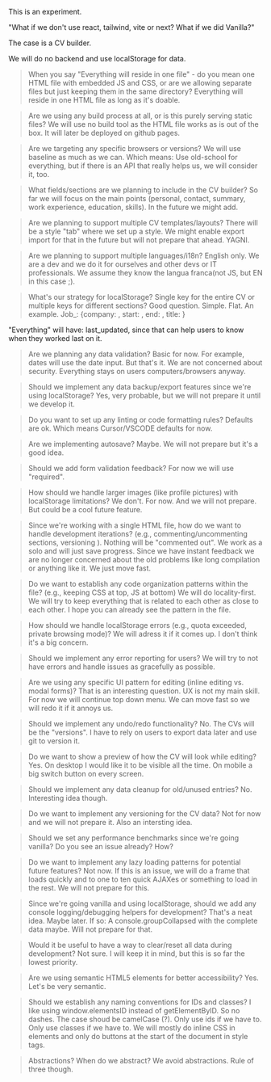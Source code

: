 This is an experiment. 

"What if we don't use react, tailwind, vite or next? What if we did Vanilla?"

The case is a CV builder. 

We will do no backend and use localStorage for data.

> When you say "Everything will reside in one file" - do you mean one HTML file with embedded JS and CSS, or are we allowing separate files but just keeping them in the same directory?
Everything will reside in one HTML file as long as it's doable. 

> Are we using any build process at all, or is this purely serving static files?
We will use no build tool as the HTML file works as is out of the box. It will later be deployed on github pages.

> Are we targeting any specific browsers or versions?
We will use baseline as much as we can. Which means: Use old-school for everything, but if there is an API that really helps us, we will consider it, too.


> What fields/sections are we planning to include in the CV builder?
So far we will focus on the main points (personal, contact, summary, work experience, education, skills). In the future we might add.

> Are we planning to support multiple CV templates/layouts?
There will be a style "tab" where we set up a style. We might enable export import for that in the future but will not prepare that ahead. YAGNI.

> Are we planning to support multiple languages/i18n?
English only. We are a dev and we do it for ourselves and other devs or IT professionals. We assume they know the langua franca(not JS, but EN in this case ;).

> What's our strategy for localStorage? Single key for the entire CV or multiple keys for different sections?
Good question. Simple. Flat. An example. Job_<timestamp>: {company: <NAME>, start: <DATE>, end: <DATE>, title: <NAME>}

"Everything" will have: last_updated, since that can help users to know when they worked last on it. 

> Are we planning any data validation?
Basic for now. For example, dates will use the date input. But that's it. We are not concerned about security. Everything stays on users computers/browsers anyway.

> Should we implement any data backup/export features since we're using localStorage?
Yes, very probable, but we will not prepare it until we develop it.

> Do you want to set up any linting or code formatting rules?
Defaults are ok. Which means Cursor/VSCODE defaults for now.

> Are we implementing autosave? 
Maybe. We will not prepare but it's a good idea.

> Should we add form validation feedback? 
For now we will use "required".

> How should we handle larger images (like profile pictures) with localStorage limitations?
We don't. For now. And we will not prepare. But could be a cool future feature.

> Since we're working with a single HTML file, how do we want to handle development iterations? (e.g., commenting/uncommenting sections, versioning ).
Nothing will be "commented out". We work as a solo and will just save progress. Since we have instant feedback we are no longer concerned about the old problems like long compilation or anything like it. We just move fast.

> Do we want to establish any code organization patterns within the file? (e.g., keeping CSS at top, JS at bottom)
We will do locality-first. We will try to keep everything that is related to each other as close to each other. I hope you can already see the pattern in the file.

> How should we handle localStorage errors (e.g., quota exceeded, private browsing mode)?
We will adress it if it comes up. I don't think it's a big concern.

> Should we implement any error reporting for users?
We will try to not have errors and handle issues as gracefully as possible.

> Are we using any specific UI pattern for editing (inline editing vs. modal forms)?
That is an interesting question. UX is not my main skill. For now we will continue top down menu. We can move fast so we will redo it if it annoys us.

> Should we implement any undo/redo functionality?
No. The CVs will be the "versions". I have to rely on users to export data later and use git to version it.

> Do we want to show a preview of how the CV will look while editing?
Yes. On desktop I would like it to be visible all the time. On mobile a big switch button on every screen.

> Should we implement any data cleanup for old/unused entries?
No. Interesting idea though.

> Do we want to implement any versioning for the CV data?
Not for now and we will not prepare it. Also an intersting idea.

> Should we set any performance benchmarks since we're going vanilla?
Do you see an issue already? How?

> Do we want to implement any lazy loading patterns for potential future features?
Not now. If this is an issue, we will do a frame that loads quickly and to one to ten quick AJAXes or something to load in the rest. We will not prepare for this.

> Since we're going vanilla and using localStorage, should we add any console logging/debugging helpers for development?
That's a neat idea. Maybe later. If so: A console.groupCollapsed with the complete data maybe. Will not prepare for that.

> Would it be useful to have a way to clear/reset all data during development?
Not sure. I will keep it in mind, but this is so far the lowest priority.

> Are we using semantic HTML5 elements for better accessibility?
Yes. Let's be very semantic. 

> Should we establish any naming conventions for IDs and classes?
I like using window.elementsID instead of getElementByID. So no dashes. The case shoud be camelCase (?). Only use ids if we have to. Only use classes if we have to. We will mostly do inline CSS in elements and only do buttons at the start of the document in style tags.


> Abstractions? When do we abstract?
We avoid abstractions. Rule of three though. 



